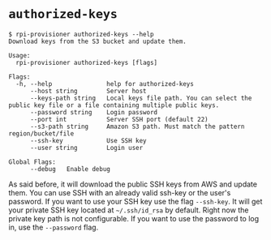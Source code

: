 # `authorized-keys`

```shell
$ rpi-provisioner authorized-keys --help
Download keys from the S3 bucket and update them.

Usage:
  rpi-provisioner authorized-keys [flags]

Flags:
  -h, --help               help for authorized-keys
      --host string        Server host
      --keys-path string   Local keys file path. You can select the public key file or a file containing multiple public keys.
      --password string    Login password
      --port int           Server SSH port (default 22)
      --s3-path string     Amazon S3 path. Must match the pattern region/bucket/file
      --ssh-key            Use SSH key
      --user string        Login user

Global Flags:
      --debug   Enable debug
```

As said before, it will download the public SSH keys from AWS and update them. You can use SSH with an already valid ssh-key or the user's password. If you want to use your SSH key use the flag `--ssh-key`. It will get your private SSH key located at `~/.ssh/id_rsa` by default. Right now the private key path is not configurable. If you want to use the password to log in, use the `--password` flag.
